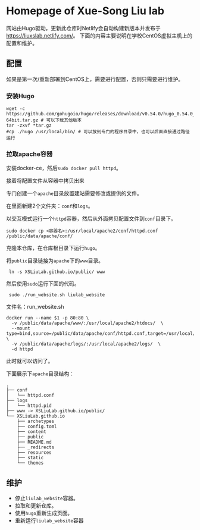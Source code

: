 # Homepage of Xue-Song Liu lab

网站由Hugo驱动，更新此仓库时Netlify会自动构建新版本并发布于<https://liuxslab.netlify.com/>。
下面的内容主要说明在学校CentOS虚拟主机上的配置和维护。

## 配置

如果是第一次/重新部署到CentOS上，需要进行配置，否则只需要进行维护。

### 安装Hugo

```
wget -c https://github.com/gohugoio/hugo/releases/download/v0.54.0/hugo_0.54.0_Linux-64bit.tar.gz # 可以下载其他版本
tar -zxvf *tar.gz
#cp ./hugo /usr/local/bin/ # 可以放到专门的程序目录中，也可以后面直接通过路径运行
```

### 拉取apache容器

安装docker-ce，然后`sudo docker pull httpd`。

接着将配置文件从容器中拷贝出来

专门创建一个`apache`目录放置建站需要修改或提供的文件。

在里面新建2个文件夹：`conf`和`logs`。

以交互模式运行一个`httpd`容器，然后从外面拷贝配置文件到`conf`目录下。

```
sudo docker cp <容器名>:/usr/local/apache2/conf/httpd.conf /public/data/apache/conf/
```

克隆本仓库，在仓库根目录下运行`hugo`。

将`public`目录链接为`apache`下的`www`目录。

```
 ln -s XSLiuLab.github.io/public/ www
```


然后使用`sudo`运行下面的代码。

```
 sudo ./run_website.sh liulab_website
```

文件名：run_website.sh

```
docker run --name $1 -p 80:80 \
  -v /public/data/apache/www/:/usr/local/apache2/htdocs/  \
  --mount type=bind,source=/public/data/apache/conf/httpd.conf,target=/usr/local/apache2/conf/httpd.conf  \
  -v /public/data/apache/logs/:/usr/local/apache2/logs/  \
  -d httpd

```

此时就可以访问了。

下面展示下`apache`目录结构：

```
.
├── conf
│   └── httpd.conf
├── logs
│   └── httpd.pid
├── www -> XSLiuLab.github.io/public/
└── XSLiuLab.github.io
    ├── archetypes
    ├── config.toml
    ├── content
    ├── public
    ├── README.md
    ├── _redirects
    ├── resources
    ├── static
    └── themes
```


## 维护


- 停止`liulab_website`容器。
- 拉取和更新仓库。
- 使用`hugo`重新生成页面。
- 重新运行`liulab_website`容器
